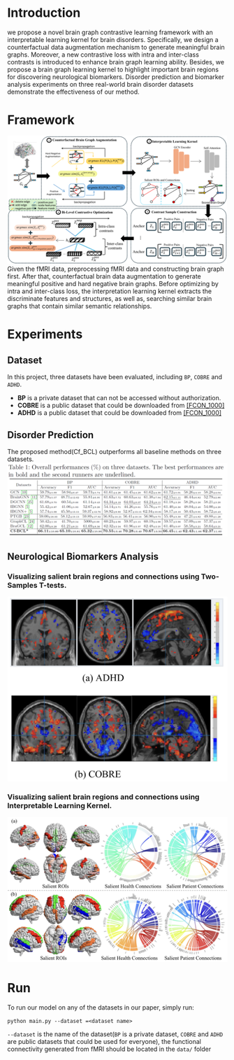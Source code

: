 # Introduction
 we propose a novel brain graph contrastive learning framework with an interpretable learning kernel for brain disorders. Specifically, we design a counterfactual data augmentation mechanism to generate meaningful brain graphs. Moreover, a new contrastive loss with intra and inter-class contrasts is introduced to enhance brain graph learning ability. Besides, we propose a brain graph learning kernel to highlight important brain regions for discovering neurological biomarkers. Disorder prediction and biomarker analysis experiments on three real-world brain disorder datasets demonstrate the effectiveness of our method.

 # Framework
![BraGCL-Framework](Readme_IMG/framework.png)
Given the fMRI data, preprocessing fMRI data and constructing brain graph first. After that, counterfactual brain data augmentation to generate meaningful positive and hard negative brain graphs. Before optimizing by intra and inter-class loss, the interpretation learning kernel extracts the discriminate features and structures, as well as, searching similar brain graphs that contain similar semantic relationships. 

# Experiments
## Dataset
In this project, three datasets have been evaluated, including `BP`, `COBRE` and `ADHD`.
- **BP** is a private dataset that can not be accessed without authorization.
- **COBRE** is a public dataset that could be downloaded from <a href="https://fcon_1000.projects.nitrc.org/indi/retro/cobre.html">[FCON_1000]</a>
- **ADHD** is a public dataset that could be downloaded from <a href="https://fcon_1000.projects.nitrc.org/indi/adhd200/">[FCON_1000]</a>

## Disorder Prediction
The proposed method(Cf_BCL) outperforms all baseline methods on three datasets.
![Cf-BCL-Performance](Readme_IMG/performance.png)

## Neurological Biomarkers Analysis
### Visualizing salient brain regions and connections using Two-Samples T-tests.
![Cf-BCL-Analysis-T2](Readme_IMG/T2.jpg)

### Visualizing salient brain regions and connections using Interpretable Learning Kernel.
![Cf-BCL-Analysis-ik](Readme_IMG/ik.png)


# Run
To run our model on any of the datasets in our paper, simply run:
```
python main.py --dataset =<dataset name>
```
`--dataset` is the name of the dataset(`BP` is a private dataset, `COBRE` and `ADHD` are public datasets that could be used for everyone), the functional connectivity generated from fMRI should be located in the `data/` folder

